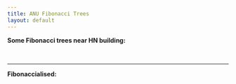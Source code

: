 ```yaml
---
title: ANU Fibonacci Trees
layout: default
---
```


**Some Fibonacci trees near HN building:**

<div class="card" style="width: 50rem;"> 
<img src="fibo/1.jpg" alt="" class="img-responsive"> 
<img src="fibo/2.jpg" alt="" class="img-responsive"> 
<img src="fibo/3.jpg" alt="" class="img-responsive"> 
<img src="fibo/4.jpg" alt="" class="img-responsive"> 
<img src="fibo/5.jpg" alt="" class="img-responsive"> 
<img src="fibo/6.jpg" alt="" class="img-responsive"> 
</div>

* * *
**Fibonaccialised:**
<div class="card" style="width: 50rem;"> 
<img src="fibo/1f.jpg" alt="" class="img-responsive"> 
<img src="fibo/2f.jpg" alt="" class="img-responsive"> 
</div>
